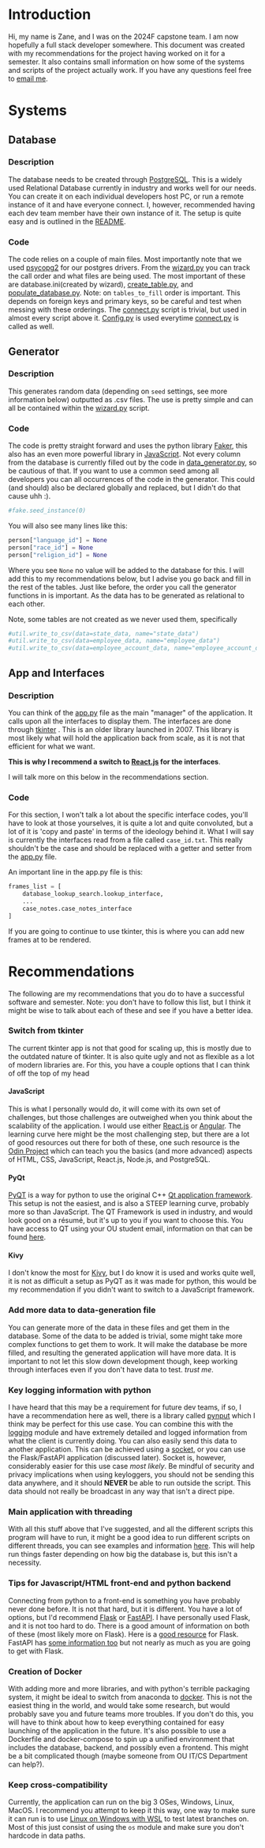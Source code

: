 # Introduction

Hi, my name is Zane, and I was on the 2024F capstone team. I am now hopefully a full stack developer somewhere. This 
document was created with my recommendations for the project having worked on it for a semester. 
It also contains small information on how some of the systems and  scripts of the project actually work. If you have 
any questions feel free to 
[email me](mailto:zanelesley@outlook.com?subject=OU%20CS%20Capstone%20Question).

# Systems

## Database

### Description

The database needs to be created through [PostgreSQL](https://www.postgresql.org/). This is a widely used Relational 
Database currently in industry and works well for our needs. You can create it on each individual developers host PC, 
or run a remote instance of it and have everyone connect. I, however, recommended having each dev team member have 
their own instance of it. The setup is quite easy and is outlined in the [README](README.md).

### Code

The code relies on a couple of main files. Most importantly note that we used 
[psycopg2](https://www.psycopg.org/docs/) for our postgres drivers.
From the [wizard.py](app/wizard.py) you can track the call order and what 
files are being used. The most important of these are database.ini(created by wizard), 
[create_table.py](app/database/create_tables.py), and [populate_database.py](app/database/populate_database.py). 
Note: on `tables_to_fill` order is important. This depends on foreign keys and primary keys, so be careful and 
test when messing with these orderings. The [connect.py](app/database/connect.py) script is trivial, but used in 
almost every script above it. [Config.py](app/database/config.py) is used everytime 
[connect.py](app/database/connect.py) is called as well.

## Generator

### Description

This generates random data (depending on `seed` settings, see more information below) outputted as .csv files. The 
use is pretty simple and can all be contained within the [wizard.py](app/wizard.py) script.

### Code

The code is pretty straight forward and uses the python library [Faker](https://faker.readthedocs.io/en/master/),
this also has an even more powerful library in [JavaScript](https://fakerjs.dev/). Not every column from the 
database is currently filled out by the code in [data_generator.py](app/generator/data_generator.py), so be 
cautious of that. If you want to use a common seed among all developers you can all occurrences of the code in 
the generator. This could (and should) also be declared globally and replaced, but I didn't do that cause uhh :).

```python
#fake.seed_instance(0)
```

You will also see many lines like this:
```python
person["language_id"] = None
person["race_id"] = None
person["religion_id"] = None
```

Where you see `None` no value will be added to the database for this. I will add this to my recommendations below, 
but I advise you go back and fill in the rest of the tables. Just like before, the order you call the generator 
functions in is important. As the data has to be generated as relational to each other.

Note, some tables are not created as we never used them, specifically

```python
#util.write_to_csv(data=state_data, name="state_data")
#util.write_to_csv(data=employee_data, name="employee_data")
#util.write_to_csv(data=employee_account_data, name="employee_account_data")
```

## App and Interfaces

### Description

You can think of the [app.py](app/app.py) file as the main "manager" of the application. It calls upon all the 
interfaces to display them. The interfaces are done through [tkinter](https://docs.python.org/3/library/tkinter.html)
. This is an older library launched in 2007. This library is most likely what will hold the application back from 
scale, as it is not that efficient for what we want.

**This is why I recommend a switch to [React.js](https://react.dev/) for the interfaces**. 

I will talk more on this below in the recommendations section.

### Code

For this section, I won't talk a lot about the specific interface codes, you'll have to look at those yourselves, it 
is quite a lot and quite convoluted, but a lot of it is 'copy and paste' in terms of the ideology behind it. What I 
will say is currently the interfaces read from a file called `case_id.txt`. This really shouldn't be the case and 
should be replaced with a getter and setter from the [app.py](app/app.py) file.

An important line in the app.py file is this:

```python
frames_list = [
    database_lookup_search.lookup_interface,
    ...
    case_notes.case_notes_interface
]
```

If you are going to continue to use tkinter, this is where you can add new frames at to be rendered.

# Recommendations

The following are my recommendations that you do to have a successful software and semester. Note: you don't have to 
follow this list, but I think it might be wise to talk about each of these and see if you have a better idea.

### Switch from tkinter

The current tkinter app is not that good for scaling up, this is mostly due to the outdated nature of tkinter. It is 
also quite ugly and not as flexible as a lot of modern libraries are. For this, you have a couple options that I can 
think of off the top of my head

#### JavaScript

This is what I personally would do, it will come with its own set of challenges, but those challenges are outweighed 
when you think about the scalability of the application. I would use either [React.js](https://react.dev/) or 
[Angular](https://angular.dev/). The learning curve here might be the most challenging step, but there are a lot of 
good resources out there for both of these, one such resource is the [Odin Project](https://www.theodinproject.com/) 
which can teach you the basics (and more advanced) aspects of HTML, CSS, JavaScript, React.js, Node.js, and PostgreSQL.

#### PyQt

[PyQT](https://www.riverbankcomputing.com/software/pyqt/) is a way for python to use the original C++ 
[Qt application framework](https://www.qt.io/product/framework). This setup is not the easiest, and is also a STEEP 
learning curve, probably more so than JavaScript. The QT Framework is used in industry, and would look good on a 
résumé, but it's up to you if you want to choose this. You have access to QT using your OU student email, 
information on that can be found [here](https://www.qt.io/qt-educational-license).

#### Kivy

I don't know the most for [Kivy](https://kivy.org/doc/stable/gettingstarted/intro.html), but I do know it is used 
and works quite well, it is not as difficult a setup as PyQT as it was made for python, this would be my 
recommendation if you didn't want to switch to a JavaScript framework.

### Add more data to data-generation file

You can generate more of the data in these files and get them in the database. Some of the data to be added is 
trivial, some might take more complex functions to get them to work. It will make the database be more filled, and 
resulting the generated application will have more data. It is important to not let this slow down development 
though, keep working through interfaces even if you don't have data to test. *trust me*.

### Key logging information with python

I have heard that this may be a requirement for future dev teams, if so, I have a recommendation here as well, there 
is a library called [pynput](https://pynput.readthedocs.io/en/latest/index.html) which I think may be perfect for 
this use case. You can combine this with the [logging](https://docs.python.org/3/library/logging.html) module and 
have extremely detailed and logged information from what the client is currently doing. You can also easily send 
this data to another application. This can be achieved using a 
[socket,](https://www.geeksforgeeks.org/socket-programming-python/) or you can use the Flask/FastAPI application 
(discussed later). Socket is, however,  considerably easier for this use case *most likely*. 
Be mindful of security and privacy implications when using keyloggers, you should not be sending this data anywhere, 
and it should **NEVER** be able to run outside the script. This data should not really be broadcast in any way that 
isn't a direct pipe.

### Main application with threading

With all this stuff above that I've suggested, and all the different scripts this program will have to run, it might 
be a good idea to run different scripts on different threads, you can see examples and information 
[here](https://www.geeksforgeeks.org/multithreading-python-set-1/). This will help run things faster depending on 
how big the database is, but this isn't a necessity.

### Tips for Javascript/HTML front-end and python backend

Connecting from python to a front-end is something you have probably never done before. It is not that hard, but it 
is different. You have a lot of options, but I'd recommend [Flask](https://flask.palletsprojects.com/en/stable/) or 
[FastAPI](https://fastapi.tiangolo.com/). I have personally used Flask, and it is not too hard to do. There is a 
good amount of information on both of these (most likely more on Flask). Here is a 
[good resource](https://www.geeksforgeeks.org/flask-tutorial/) for Flask. FastAPI has 
[some information too](https://www.geeksforgeeks.org/fastapi-introduction/) but not nearly as much as you are going 
to get with Flask.

### Creation of Docker

With adding more and more libraries, and with python's terrible packaging system, it might be ideal to switch from 
anaconda to [docker](https://www.docker.com/). This is not the easiest thing in the world, and would take some 
research, but would probably save you and future teams more troubles. If you don't do this, you will have to think 
about how to keep everything contained for easy launching of the application in the future. It's also possible to
use a Dockerfile and docker-compose to spin up a unified environment that includes the database, backend, and 
possibly even a frontend. This might be a bit complicated though (maybe someone from OU IT/CS Department can help?).

### Keep cross-compatibility

Currently, the application can run on the big 3 OSes, Windows, Linux, MacOS. I recommend you attempt to keep it this 
way, one way to make sure it can run is to use 
[Linux on Windows with WSL](https://learn.microsoft.com/en-us/windows/wsl/install) to test latest branches on. Most 
of this just consist of using the `os` module and make sure you don't hardcode in data paths.





